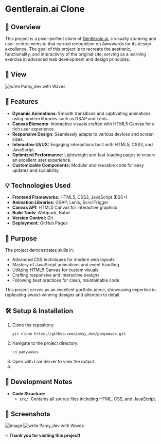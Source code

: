 # Gentlerain.ai Clone

## 🌟 Overview
This project is a pixel-perfect clone of [Gentlerain.ai](https://gentlerain.ai), a visually stunning and user-centric website that earned recognition on Awwwards for its design excellence. The goal of this project is to recreate the aesthetic, functionality, and interactivity of the original site, serving as a learning exercise in advanced web development and design principles.

## 👀 View
<img src="https://i.imgur.com/kHAraZV.png" alt="write Pamy_dev with Waves " />

## 🚀 Features

- **Dynamic Animations:** Smooth transitions and captivating animations using modern libraries such as GSAP and Lenis.
- **Canvas Elements:** Interactive visuals crafted with HTML5 Canvas for a rich user experience.
- **Responsive Design:** Seamlessly adapts to various devices and screen sizes.
- **Interactive UI/UX:** Engaging interactions built with HTML5, CSS3, and JavaScript.
- **Optimized Performance:** Lightweight and fast-loading pages to ensure an excellent user experience.
- **Customizable Components:** Modular and reusable code for easy updates and scalability.

## 💡 Technologies Used
- **Frontend Frameworks:** HTML5, CSS3, JavaScript (ES6+)
- **Animation Libraries:** GSAP, Lenis, ScrollTrigger
- **Canvas API:** HTML5 Canvas for interactive graphics
- **Build Tools:** Webpack, Babel
- **Version Control:** Git
- **Deployment:** GitHub Pages

## 🎯 Purpose
The project demonstrates skills in:

- Advanced CSS techniques for modern web layouts
- Mastery of JavaScript animations and event handling
- Utilizing HTML5 Canvas for custom visuals
- Crafting responsive and interactive designs
- Following best practices for clean, maintainable code

This project serves as an excellent portfolio piece, showcasing expertise in replicating award-winning designs and attention to detail.

## 🛠️ Setup & Installation
1. Clone the repository:
   ```bash
   git clone https://github.com/pamyy_dev/pamywaves.git
   ```
2. Navigate to the project directory:
   ```bash
   cd pamywaves
   ```
3. Open with Live Server to view the output.
4. 
## 🔧 Development Notes
- **Code Structure:**
  - `src/`: Contains all source files including HTML, CSS, and JavaScript.

## 🎨 Screenshots

![image](https://github.com/user-attachments/assets/3df000dc-27ed-4644-a569-2928aa11b702)
<img src="https://i.imgur.com/kHAraZV.png" alt="write Pamy_dev with Waves " />

⭐ **Thank you for visiting this project!**
